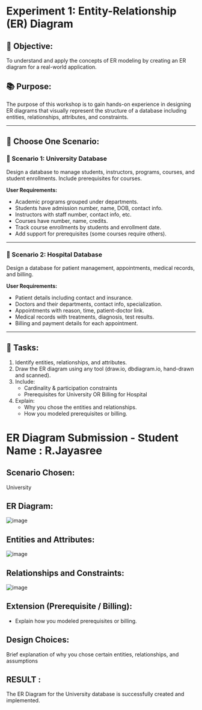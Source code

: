 # Experiment 1: Entity-Relationship (ER) Diagram

## 🎯 Objective:
To understand and apply the concepts of ER modeling by creating an ER diagram for a real-world application.

## 📚 Purpose:
The purpose of this workshop is to gain hands-on experience in designing ER diagrams that visually represent the structure of a database including entities, relationships, attributes, and constraints.

---

## 🧪 Choose One Scenario:

### 🔹 Scenario 1: University Database
Design a database to manage students, instructors, programs, courses, and student enrollments. Include prerequisites for courses.

**User Requirements:**
- Academic programs grouped under departments.
- Students have admission number, name, DOB, contact info.
- Instructors with staff number, contact info, etc.
- Courses have number, name, credits.
- Track course enrollments by students and enrollment date.
- Add support for prerequisites (some courses require others).

---

### 🔹 Scenario 2: Hospital Database
Design a database for patient management, appointments, medical records, and billing.

**User Requirements:**
- Patient details including contact and insurance.
- Doctors and their departments, contact info, specialization.
- Appointments with reason, time, patient-doctor link.
- Medical records with treatments, diagnosis, test results.
- Billing and payment details for each appointment.

---

## 📝 Tasks:
1. Identify entities, relationships, and attributes.
2. Draw the ER diagram using any tool (draw.io, dbdiagram.io, hand-drawn and scanned).
3. Include:
   - Cardinality & participation constraints
   - Prerequisites for University OR Billing for Hospital
4. Explain:
   - Why you chose the entities and relationships.
   - How you modeled prerequisites or billing.

# ER Diagram Submission - Student Name : R.Jayasree

## Scenario Chosen:
University 

## ER Diagram:
![image](https://github.com/user-attachments/assets/bf45a2f4-dde8-4324-b87d-2005ea793fc2)


## Entities and Attributes:
![image](https://github.com/user-attachments/assets/43b419cb-9111-4028-a6c7-f44acdab6f05)


## Relationships and Constraints:
![image](https://github.com/user-attachments/assets/89731b1f-289a-49d4-ace9-844ad8a28130)


## Extension (Prerequisite / Billing):
- Explain how you modeled prerequisites or billing.

## Design Choices:
Brief explanation of why you chose certain entities, relationships, and assumptions

## RESULT : 
The ER Diagram for the University database is successfully  created and implemented.

